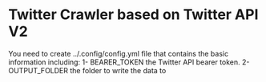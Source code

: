 # Twitter Crawler based on Twitter API V2

You need to create ../.config/config.yml file that contains the basic information including:
1- BEARER_TOKEN the Twitter API bearer token.
2- OUTPUT_FOLDER the folder to write the data to
